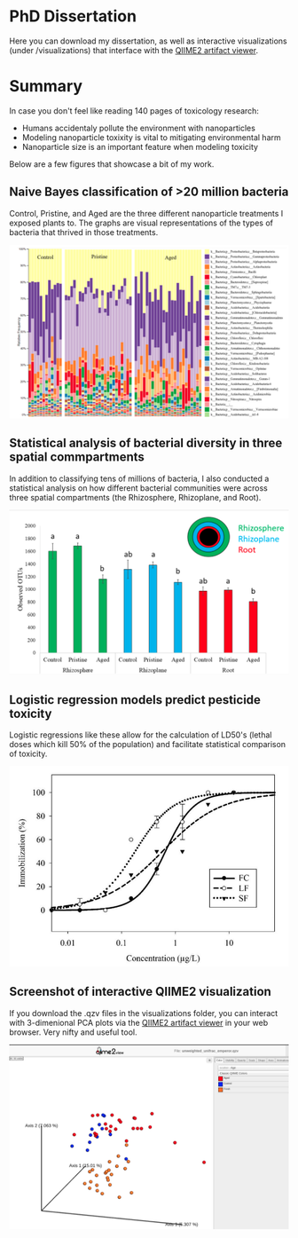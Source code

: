 # PhD Dissertation
Here you can download my dissertation, as well as interactive visualizations (under /visualizations) that interface with the [QIIME2 artifact viewer](https://view.qiime2.org/).

# Summary
In case you don't feel like reading 140 pages of toxicology research:
* Humans accidentaly pollute the environment with nanoparticles
* Modeling nanoparticle toxixity is vital to mitigating environmental harm
* Nanoparticle size is an important feature when modeling toxicity

Below are a few figures that showcase a bit of my work.

## Naive Bayes classification of >20 million bacteria
Control, Pristine, and Aged are the three different nanoparticle treatments I exposed plants to. The graphs are visual representations of the types of bacteria that thrived in those treatments.

![](./img/dissertation_bacterial_classes.png)

## Statistical analysis of bacterial diversity in three spatial commpartments
In addition to classifying tens of millions of bacteria, I also conducted a statistical analysis on how different bacterial communities were across three spatial compartments (the Rhizosphere, Rhizoplane, and Root). 

![](./img/dissertation_spatial.png)

## Logistic regression models predict pesticide toxicity
Logistic regressions like these allow for the calculation of LD50's (lethal doses which kill 50% of the population) and facilitate statistical comparison of toxicity.

![](./img/dissertation_logistic_regression.png)

## Screenshot of interactive QIIME2 visualization
If you download the .qzv files in the visualizations folder, you can interact with 3-dimenional PCA plots via the [QIIME2 artifact viewer](https://view.qiime2.org/) in your web browser. Very nifty and useful tool.

![](./img/dissertation_interactive.png)